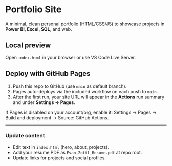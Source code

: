 # Portfolio Site

A minimal, clean personal portfolio (HTML/CSS/JS) to showcase projects in **Power BI, Excel, SQL**, and web.

## Local preview

Open `index.html` in your browser or use VS Code Live Server.

## Deploy with GitHub Pages

1. Push this repo to GitHub (use `main` as default branch).
2. Pages auto-deploys via the included workflow on each push to `main`.
3. After the first run, your site URL will appear in the **Actions** run summary and under **Settings → Pages**.

If Pages is disabled on your account/org, enable it: Settings → Pages → Build and deployment → Source: GitHub Actions.

---

### Update content

- Edit text in `index.html` (hero, about, projects).
- Add your resume PDF as `Evan_Zottl_Resume.pdf` at repo root.
- Update links for projects and social profiles. 
